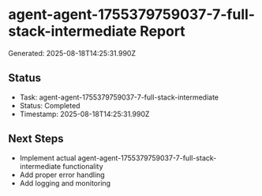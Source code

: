 # agent-agent-1755379759037-7-full-stack-intermediate Report

Generated: 2025-08-18T14:25:31.990Z

## Status
- Task: agent-agent-1755379759037-7-full-stack-intermediate
- Status: Completed
- Timestamp: 2025-08-18T14:25:31.990Z

## Next Steps
- Implement actual agent-agent-1755379759037-7-full-stack-intermediate functionality
- Add proper error handling
- Add logging and monitoring
